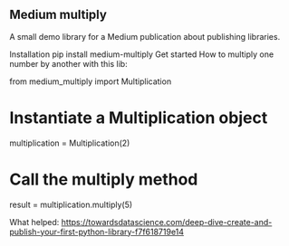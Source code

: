 ## Medium multiply
A small demo library for a Medium publication about publishing libraries.

Installation
pip install medium-multiply
Get started
How to multiply one number by another with this lib:

from medium_multiply import Multiplication

# Instantiate a Multiplication object
multiplication = Multiplication(2)

# Call the multiply method
result = multiplication.multiply(5)


What helped: https://towardsdatascience.com/deep-dive-create-and-publish-your-first-python-library-f7f618719e14
